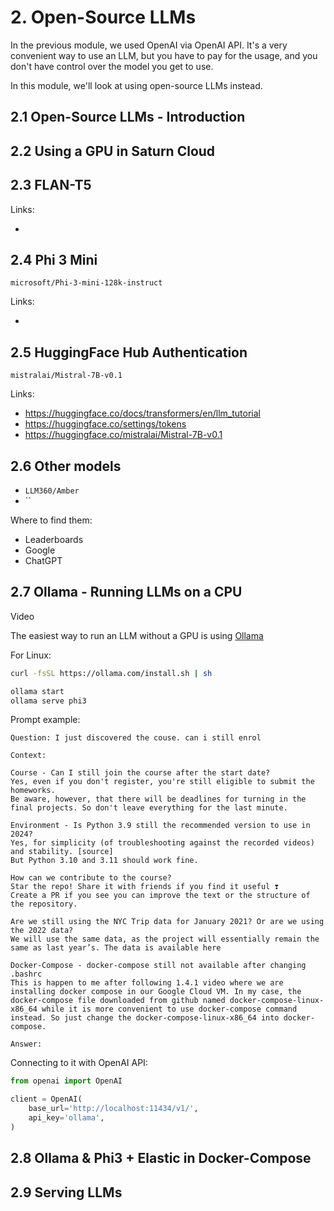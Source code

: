 # 2. Open-Source LLMs

In the previous module, we used OpenAI via OpenAI API. It's
a very convenient way to use an LLM, but you have to pay 
for the usage, and you don't have control over the 
model you get to use.

In this module, we'll look at using open-source LLMs instead.

## 2.1 Open-Source LLMs - Introduction



## 2.2 Using a GPU in Saturn Cloud


## 2.3 FLAN-T5


Links:

* 

## 2.4 Phi 3 Mini


`microsoft/Phi-3-mini-128k-instruct`

Links:

* 

## 2.5 HuggingFace Hub Authentication


`mistralai/Mistral-7B-v0.1`

Links:

* https://huggingface.co/docs/transformers/en/llm_tutorial
* https://huggingface.co/settings/tokens
* https://huggingface.co/mistralai/Mistral-7B-v0.1

## 2.6 Other models

* `LLM360/Amber`
* ``

Where to find them:

* Leaderboards 
* Google
* ChatGPT

## 2.7 Ollama - Running LLMs on a CPU

Video

The easiest way to run an LLM without a GPU is using [Ollama](https://github.com/ollama/ollama)

For Linux:

```bash
curl -fsSL https://ollama.com/install.sh | sh

ollama start
ollama serve phi3
```

Prompt example:

```
Question: I just discovered the couse. can i still enrol

Context:

Course - Can I still join the course after the start date?
Yes, even if you don't register, you're still eligible to submit the homeworks.
Be aware, however, that there will be deadlines for turning in the final projects. So don't leave everything for the last minute.

Environment - Is Python 3.9 still the recommended version to use in 2024?
Yes, for simplicity (of troubleshooting against the recorded videos) and stability. [source]
But Python 3.10 and 3.11 should work fine.

How can we contribute to the course?
Star the repo! Share it with friends if you find it useful ❣️
Create a PR if you see you can improve the text or the structure of the repository.

Are we still using the NYC Trip data for January 2021? Or are we using the 2022 data?
We will use the same data, as the project will essentially remain the same as last year’s. The data is available here

Docker-Compose - docker-compose still not available after changing .bashrc
This is happen to me after following 1.4.1 video where we are installing docker compose in our Google Cloud VM. In my case, the docker-compose file downloaded from github named docker-compose-linux-x86_64 while it is more convenient to use docker-compose command instead. So just change the docker-compose-linux-x86_64 into docker-compose.

Answer:
```

Connecting to it with OpenAI API:

```python
from openai import OpenAI

client = OpenAI(
    base_url='http://localhost:11434/v1/',
    api_key='ollama',
)
```

## 2.8 Ollama & Phi3 + Elastic in Docker-Compose




## 2.9 Serving LLMs 


